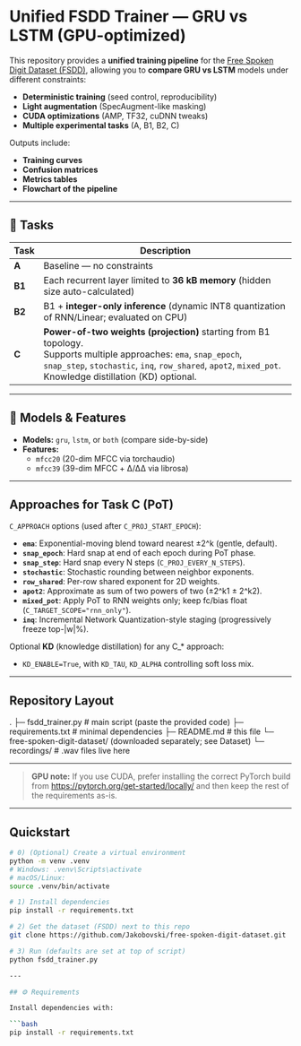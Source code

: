 # Unified FSDD Trainer — GRU vs LSTM (GPU-optimized)

This repository provides a **unified training pipeline** for the [Free Spoken Digit Dataset (FSDD)](https://github.com/Jakobovski/free-spoken-digit-dataset), allowing you to **compare GRU vs LSTM** models under different constraints:

- **Deterministic training** (seed control, reproducibility)
- **Light augmentation** (SpecAugment-like masking)
- **CUDA optimizations** (AMP, TF32, cuDNN tweaks)
- **Multiple experimental tasks** (A, B1, B2, C)

Outputs include:
- **Training curves**
- **Confusion matrices**
- **Metrics tables**
- **Flowchart of the pipeline**

---

## 📂 Tasks

| Task | Description |
|------|-------------|
| **A** | Baseline — no constraints |
| **B1** | Each recurrent layer limited to **36 kB memory** (hidden size auto-calculated) |
| **B2** | B1 + **integer-only inference** (dynamic INT8 quantization of RNN/Linear; evaluated on CPU) |
| **C**  | **Power-of-two weights (projection)** starting from B1 topology.<br>Supports multiple approaches: `ema`, `snap_epoch`, `snap_step`, `stochastic`, `inq`, `row_shared`, `apot2`, `mixed_pot`. Knowledge distillation (KD) optional. |

---

## 🧩 Models & Features

- **Models:** `gru`, `lstm`, or `both` (compare side-by-side)
- **Features:**
  - `mfcc20` (20-dim MFCC via torchaudio)
  - `mfcc39` (39-dim MFCC + Δ/ΔΔ via librosa)

---

## Approaches for Task C (PoT)

`C_APPROACH` options (used after `C_PROJ_START_EPOCH`):

- **`ema`**: Exponential-moving blend toward nearest ±2^k (gentle, default).
- **`snap_epoch`**: Hard snap at end of each epoch during PoT phase.
- **`snap_step`**: Hard snap every N steps (`C_PROJ_EVERY_N_STEPS`).
- **`stochastic`**: Stochastic rounding between neighbor exponents.
- **`row_shared`**: Per-row shared exponent for 2D weights.
- **`apot2`**: Approximate as sum of two powers of two (±2^k1 ± 2^k2).
- **`mixed_pot`**: Apply PoT to RNN weights only; keep fc/bias float (`C_TARGET_SCOPE="rnn_only"`).
- **`inq`**: Incremental Network Quantization-style staging (progressively freeze top-|w|%).

Optional **KD** (knowledge distillation) for any C_* approach:
- `KD_ENABLE=True`, with `KD_TAU`, `KD_ALPHA` controlling soft loss mix.

---

## Repository Layout

.
├─ fsdd_trainer.py # main script (paste the provided code)
├─ requirements.txt # minimal dependencies
├─ README.md # this file
└─ free-spoken-digit-dataset/ (downloaded separately; see Dataset)
└─ recordings/ # .wav files live here

---

> **GPU note:** If you use CUDA, prefer installing the correct PyTorch build from https://pytorch.org/get-started/locally/ and then keep the rest of the requirements as-is.

---

## Quickstart

```bash
# 0) (Optional) Create a virtual environment
python -m venv .venv
# Windows: .venv\Scripts\activate
# macOS/Linux:
source .venv/bin/activate

# 1) Install dependencies
pip install -r requirements.txt

# 2) Get the dataset (FSDD) next to this repo
git clone https://github.com/Jakobovski/free-spoken-digit-dataset.git

# 3) Run (defaults are set at top of script)
python fsdd_trainer.py

---

## ⚙️ Requirements

Install dependencies with:

```bash
pip install -r requirements.txt
